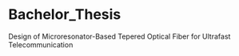 # Bachelor_Thesis
Design of Microresonator-Based Tepered Optical Fiber for Ultrafast Telecommunication
